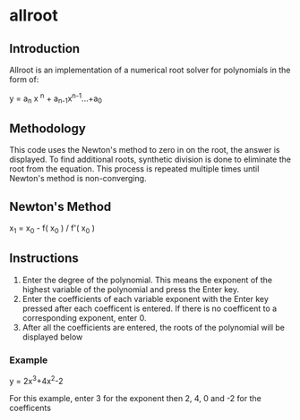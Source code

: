 # allroot

## Introduction
Allroot is an implementation of a numerical root solver for polynomials in the form of:

y = a<sub>n</sub> x <sup>n</sup> + a<sub>n-1</sub>x<sup>n-1</sup>...+a<sub>0
  
## Methodology
This code uses the Newton's method to zero in on the root, the answer is displayed. To find additional roots, synthetic division is done to eliminate the root from the equation. This process is repeated multiple times until Newton's method is non-converging.
  
## Newton's Method

x<sub>1</sub> = x<sub>0</sub> - f( x<sub>0</sub> ) / f'( x<sub>0</sub> )
  
## Instructions
1. Enter the degree of the polynomial. This means the exponent of the highest variable of the polynomial and press the Enter key.
2. Enter the coefficients of each variable exponent with the Enter key pressed after each coefficent is entered. If there is no coefficent to a corresponding exponent, enter 0.
3. After all the coefficients are entered, the roots of the polynomial will be displayed below
  
### Example
  y = 2x<sup>3</sup>+4x<sup>2</sup>-2
  
  For this example, enter 3 for the exponent then 2, 4, 0 and -2 for the coefficents
